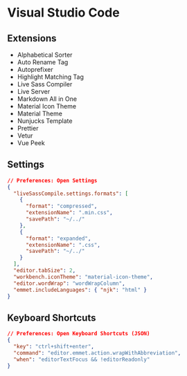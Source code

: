 # Visual Studio Code

## Extensions

- Alphabetical Sorter
- Auto Rename Tag
- Autoprefixer
- Highlight Matching Tag
- Live Sass Compiler
- Live Server
- Markdown All in One
- Material Icon Theme
- Material Theme
- Nunjucks Template
- Prettier
- Vetur
- Vue Peek

## Settings

```json
// Preferences: Open Settings
{
  "liveSassCompile.settings.formats": [
    {
      "format": "compressed",
      "extensionName": ".min.css",
      "savePath": "~/../"
    },
    {
      "format": "expanded",
      "extensionName": ".css",
      "savePath": "~/../"
    }
  ],
  "editor.tabSize": 2,
  "workbench.iconTheme": "material-icon-theme",
  "editor.wordWrap": "wordWrapColumn",
  "emmet.includeLanguages": { "njk": "html" }
}
```

## Keyboard Shortcuts

```json
// Preferences: Open Keyboard Shortcuts (JSON)
{
  "key": "ctrl+shift+enter",
  "command": "editor.emmet.action.wrapWithAbbreviation",
  "when": "editorTextFocus && !editorReadonly"
}
```
